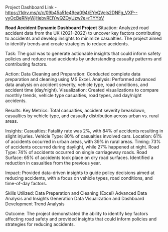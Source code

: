 Project Dashboard Link - https://1drv.ms/x/c/09b45a51e49ea094/EYeQVels2DNFg_VXP--yyOcBeRNyWjHebvRElYwQZOyUzw?e=rTYYbV

**Road Accident Dynamic Dashboard Project**
Situation:
Analyzed road accident data from the UK (2021–2022) to uncover key factors contributing to accidents and develop insights to minimize casualties. The project aimed to identify trends and create strategies to reduce accidents.

Task:
The goal was to generate actionable insights that could inform safety policies and reduce road accidents by understanding casualty patterns and contributing factors.

Action:
Data Cleaning and Preparation: Conducted complete data preparation and cleaning using MS Excel.
Analysis: Performed advanced data analysis on accident severity, vehicle type, road conditions, and accident time (day/night).
Visualization: Created visualizations to compare monthly trends, vehicle type casualties, road types, and day/night accidents.

Results:
Key Metrics: Total casualties, accident severity breakdown, casualties by vehicle type, and casualty distribution across urban vs. rural areas.

Insights:
Casualties: Fatality rate was 2%, with 84% of accidents resulting in slight injuries.
Vehicle Type: 80% of casualties involved cars.
Location: 61% of accidents occurred in urban areas, with 39% in rural areas.
Timing: 73% of accidents occurred during daylight, while 27% happened at night.
Road Type: 74% of accidents occurred on single carriageway roads.
Road Surface: 65% of accidents took place on dry road surfaces.
Identified a reduction in casualties from the previous year.

Impact:
Provided data-driven insights to guide policy decisions aimed at reducing accidents, with a focus on vehicle types, road conditions, and time-of-day factors.

Skills Utilized:
Data Preparation and Cleaning (Excel)
Advanced Data Analysis and Insights Generation
Data Visualization and Dashboard Development
Trend Analysis

Outcome:
The project demonstrated the ability to identify key factors affecting road safety and provided insights that could inform policies and strategies for reducing accidents.
